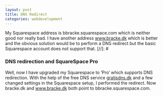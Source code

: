 ```yaml
---
layout: post
title: DNS Redirect
categories: webdevelopment
---
```

My Squarespace address is bbracke.squarespace.com which is neither good nor really bad. I have another address www.bracke.dk which is better and the obvious solution would be to perform a DNS redirect but the basic Squarespace account does not support that.
[//]: #

### DNS redirection and SquareSpace Pro
Well, now I have upgraded my Squarespace to &#8216;Pro&#8217; which supports DNS redirection. With the help of the free DNS service <a rel="external" href="http://www.gratisdns.dk">gratisdns.dk</a> and a few changed settings in the Squarespace setup, I performed the redirect. Now bracke.dk and www.bracke.dk both point to bbracke.squarespace.com.